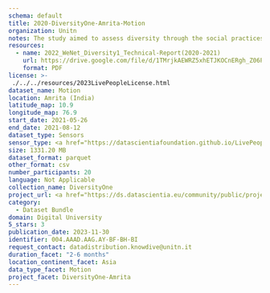 ```yaml
---
schema: default
title: 2020-DiversityOne-Amrita-Motion
organization: Unitn
notes: The study aimed to assess diversity through the social practices and daily behaviors of university students from eight different countries. The research was carried out in two phases. Initially, a large sample of students from Denmark, Italy, Mongolia, Paraguay, the United Kingdom, China, Mexico, and India, completed a survey on their social practices, as well as their socio-demographic, cultural, and psychological elements. In the second phase, a sub-sample of the respondents engaged in a four-week data collection by using an innovative smartphone application called iLog. This app collected data from thirty-four smartphone sensors around the clock, allowing for an in-depth investigation into the diversity and daily routines of university students across countries, both synchronically and diachronically.
resources:
  - name: 2022_WeNet_Diversity1_Technical-Report(2020-2021)
    url: https://drive.google.com/file/d/1TMrjkAEWRZ5xhETJKOCnERgh_Z06PO2E/view?usp=drive_link
    format: PDF
license: >-
 ./../../resources/2023LivePeopleLicense.html
dataset_name: Motion
location: Amrita (India)
latitude_map: 10.9
longitude_map: 76.9
start_date: 2021-05-26
end_date: 2021-08-12
dataset_type: Sensors
sensor_type: <a href="https://datascientiafoundation.github.io/LivePeople/datasets/2020-DV1-Amrita-Accelerometer%20Event/">accelerometer</a>, <a href="https://datascientiafoundation.github.io/LivePeople/datasets/2020-DV1-Amrita-Activities%20Per%20Time/"> activities </a>, <a href="https://datascientiafoundation.github.io/LivePeople/datasets/2020-DV1-Amrita-Step%20Counter%20Event/">step counter</a>,  <a href="https://datascientiafoundation.github.io/LivePeople/datasets/2020-DV1-Amrita-Step%20Detector%20Event/">step detector</a>, <a href="https://datascientiafoundation.github.io/LivePeople/datasets/2020-DV1-Amrita-Gyroscope%20Event/">gyroscope</a>
size: 1331.20 MB
dataset_format: parquet
other_format: csv
number_participants: 20
language: Not Applicable
collection_name: DiversityOne
project_url: <a href="https://ds.datascientia.eu/community/public/projects/2c45f74f-6538-4bb5-a67e-1e9c15d0307c">https://ds.datascientia.eu/community/public/projects/2c45f74f-6538-4bb5-a67e-1e9c15d0307c</a>
category: 
  - Dataset Bundle
domain: Digital University
5_stars: 3
publication_date: 2023-11-30
identifier: 004.AAAD.AAG.AY-BF-BH-BI
request_contact: datadistribution.knowdive@unitn.it
duration_facet: "2-6 months"
location_continent_facet: Asia
data_type_facet: Motion
project_facet: DiversityOne-Amrita
---
```

